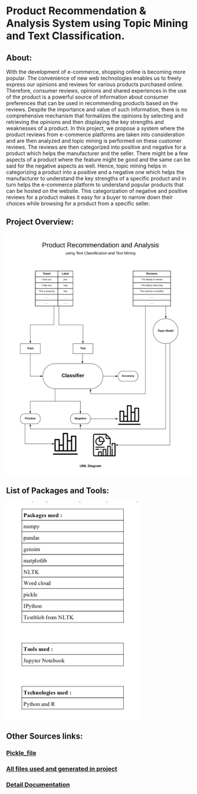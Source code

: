 # Product Recommendation & Analysis System using Topic Mining and Text Classification.

## About:

With the development of e-commerce, shopping online is becoming more popular. The convenience of new web technologies enables us to freely express our opinions and reviews for various products purchased online. Therefore, consumer reviews, opinions and shared experiences in the use of the product is a powerful source of information about consumer preferences that can be used in recommending products based on the reviews. Despite the importance and value of such information, there is no comprehensive mechanism that formalizes the opinions by selecting and retrieving the opinions and then displaying the key strengths and weaknesses of a product. In this project, we propose a system where the product reviews from e-commerce platforms are taken into consideration and are then analyzed and topic mining is performed on these customer reviews. The reviews are then categorized into positive and negative for a product which helps the manufacturer and the seller. There might be a few aspects of a product where the feature might be good and the same can be said for the negative aspects as well. Hence, topic mining helps in categorizing a product into a positive and a negative one which helps the manufacturer to understand the key strengths of a specific product and in turn helps the e-commerce platform to understand popular products that can be hosted on the website. This categorization of negative and positive reviews for a product makes it easy for a buyer to narrow down their choices while browsing for a product from a specific seller.

## Project Overview:
![alt text](https://github.com/kvmuralikrishna1993/Product-Reccomdation-and-Analysis/blob/master/projectoverview.png)

## List of Packages and Tools:
![alt text](https://github.com/kvmuralikrishna1993/Product-Reccomdation-and-Analysis/blob/master/tools.png)


## Other Sources links:


### [Pickle_file](https://drive.google.com/file/d/1Q4TuSOtj3CslCYaI27Ya-Dcumf2nn7sF/view?usp=sharing)

### [All files used and generated in project](https://drive.google.com/drive/folders/1lBCCDqxTdBHekgnBlVaIOhMU6CvPBkoG?usp=sharing)

### [Detail Documentation](https://github.com/kvmuralikrishna1993/Product-Reccomdation-and-Analysis/blob/master/Project_Documentation/Product_Analysis%20Final%20Report.pdf)
